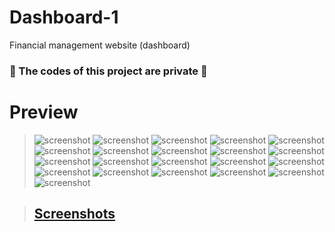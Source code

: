 # Dashboard-1
Financial management website (dashboard)

### **🚫 The codes of this project are private 🚫**

# Preview
> ![screenshot](https://github.com/mohajer2002/Dashboard-1/blob/main/Screenshots/1.png?raw=true)
> ![screenshot](https://github.com/mohajer2002/Dashboard-1/blob/main/Screenshots/2.png?raw=true)
> ![screenshot](https://github.com/mohajer2002/Dashboard-1/blob/main/Screenshots/3.png?raw=true)
> ![screenshot](https://github.com/mohajer2002/Dashboard-1/blob/main/Screenshots/4.png?raw=true)
> ![screenshot](https://github.com/mohajer2002/Dashboard-1/blob/main/Screenshots/5.png?raw=true)
> ![screenshot](https://github.com/mohajer2002/Dashboard-1/blob/main/Screenshots/6.png?raw=true)
> ![screenshot](https://github.com/mohajer2002/Dashboard-1/blob/main/Screenshots/7.png?raw=true)
> ![screenshot](https://github.com/mohajer2002/Dashboard-1/blob/main/Screenshots/8.png?raw=true)
> ![screenshot](https://github.com/mohajer2002/Dashboard-1/blob/main/Screenshots/9.png?raw=true)
> ![screenshot](https://github.com/mohajer2002/Dashboard-1/blob/main/Screenshots/10.png?raw=true)
> ![screenshot](https://github.com/mohajer2002/Dashboard-1/blob/main/Screenshots/11.png?raw=true)
> ![screenshot](https://github.com/mohajer2002/Dashboard-1/blob/main/Screenshots/12.png?raw=true)
> ![screenshot](https://github.com/mohajer2002/Dashboard-1/blob/main/Screenshots/13.png?raw=true)
> ![screenshot](https://github.com/mohajer2002/Dashboard-1/blob/main/Screenshots/14.png?raw=true)
> ![screenshot](https://github.com/mohajer2002/Dashboard-1/blob/main/Screenshots/15.png?raw=true)
> ![screenshot](https://github.com/mohajer2002/Dashboard-1/blob/main/Screenshots/16.png?raw=true)
> ![screenshot](https://github.com/mohajer2002/Dashboard-1/blob/main/Screenshots/17.png?raw=true)
> ![screenshot](https://github.com/mohajer2002/Dashboard-1/blob/main/Screenshots/18.png?raw=true)
> ![screenshot](https://github.com/mohajer2002/Dashboard-1/blob/main/Screenshots/19.png?raw=true)
> ![screenshot](https://github.com/mohajer2002/Dashboard-1/blob/main/Screenshots/20.png?raw=true)
> ![screenshot](https://github.com/mohajer2002/Dashboard-1/blob/main/Screenshots/21.png?raw=true)

> ## [Screenshots](https://drive.google.com/drive/folders/1rWPFIQqWeBA2rji_k-3CuQPRY86Y1pOf?usp=sharing)
